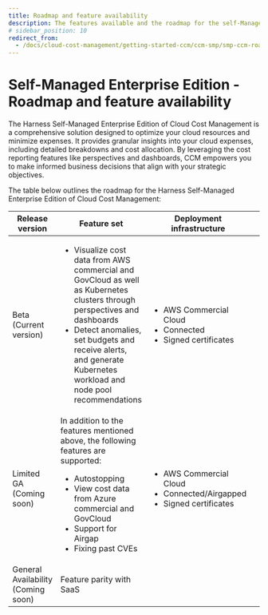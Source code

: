 ```yaml
---
title: Roadmap and feature availability
description: The features available and the roadmap for the self-Managed Enterprise edition of Harness Cloud Cost Management.
# sidebar_position: 10
redirect_from:
  - /docs/cloud-cost-management/getting-started-ccm/ccm-smp/smp-ccm-roadmap
---
```



# Self-Managed Enterprise Edition - Roadmap and feature availability
The Harness Self-Managed Enterprise Edition of Cloud Cost Management is a comprehensive solution designed to optimize your cloud resources and minimize expenses. It provides granular insights into your cloud expenses, including detailed breakdowns and cost allocation. By leveraging the cost reporting features like perspectives and dashboards, CCM empowers you to make informed business decisions that align with your strategic objectives. 

The table below outlines the roadmap for the Harness Self-Managed Enterprise Edition of Cloud Cost Management:

| **Release version**| **Feature set** | **Deployment infrastructure** | **Supported platforms** | **Supported ingress** |
| --- | --- | --- | --- | --- |
| Beta (Current version) | <ul><li>Visualize cost data from AWS commercial and GovCloud as well as Kubernetes clusters through perspectives and dashboards</li><li>Detect anomalies, set budgets and receive alerts, and generate Kubernetes workload and node pool recommendations</li></ul> | <ul><li> AWS Commercial Cloud</li><li>Connected</li><li>Signed certificates</li></ul>| <ul><li>AWS Commercial and GovCloud</li><li>Kubernetes clusters</li></ul> | Istio virtual services in strict mode |
| Limited GA (Coming soon)| In addition to the features mentioned above, the following features are supported: <ul><li>Autostopping</li><li>View cost data from Azure commercial and GovCloud</li><li>Support for Airgap</li><li>Fixing past CVEs</li></ul> | <ul><li> AWS Commercial Cloud</li><li>Connected/Airgapped</li><li>Signed certificates</li></ul> | <ul><li>AWS Commercial and GovCloud</li><li>Azure commercial and GovCloud</li><li>Kubernetes clusters</li></ul> | Istio virtual services in strict mode |
| General Availability (Coming soon)| Feature parity with SaaS | 
